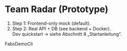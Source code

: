 <!-- README.md -->
# Team Radar (Prototype)
1) Step 1: Frontend-only mock (default).  
2) Step 2: Real API + DB (see backend + Docker).  
Dev quickstart → siehe Abschnitt 8 „Startanleitung“.

FabsDemoCli